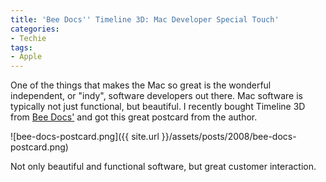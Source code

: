 ```yaml
---
title: 'Bee Docs'' Timeline 3D: Mac Developer Special Touch'
categories:
- Techie
tags:
- Apple
---
```


One of the things that makes the Mac so great is the wonderful independent, or "indy", software developers out there. Mac software is typically not just functional, but beautiful. I recently bought Timeline 3D from [Bee Docs'](http://www.beedocuments.com/) and got this great postcard from the author.

![bee-docs-postcard.png]({{ site.url }}/assets/posts/2008/bee-docs-postcard.png)

Not only beautiful and functional software, but great customer interaction.
